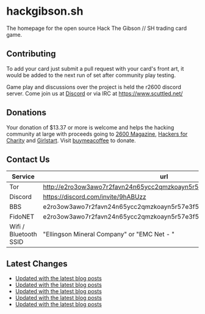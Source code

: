 # hackgibson.sh
The homepage for the open source Hack The Gibson // SH trading card game.


## Contributing

To add your card just submit a pull request with your card's front art, it would be added to the next run of set after community play testing.

Game play and discussions over the project is held the r2600 discord server. Come join us at [Discord](https://discord.com/invite/9hABUzz) or via IRC at https://www.scuttled.net/


## Donations

Your donation of $13.37 or more is welcome and helps the hacking community at large with proceeds going to [2600 Magazine](https://2600.com/), [Hackers for Charity](https://hackersforcharity.org) and [Girlstart](https://girlstart.org).  Visit [buymeacoffee](https://www.buymeacoffee.com/hackgibson.sh) to donate.


## Contact Us

Service | url
-|-
Tor | http://e2ro3ow3awo7r2favn24n65ycc2qmzkoayn5r57e3f56nvjwdcgg32ad.onion
Discord | https://discord.com/invite/9hABUzz
BBS | e2ro3ow3awo7r2favn24n65ycc2qmzkoayn5r57e3f56nvjwdcgg32ad.onion:23
FidoNET | e2ro3ow3awo7r2favn24n65ycc2qmzkoayn5r57e3f56nvjwdcgg32ad.onion:24554
Wifi / Bluetooth SSID | "Ellingson Mineral Company" or "EMC Net - <fidonet address>"

## Latest Changes
<!-- BLOG-POST-LIST:START -->
- [Updated with the latest blog posts](https://github.com/DFW2600/hackgibson.sh/commit/8b7bfa4adcbfdfabd4829ca7bdabb32c23bbfb70)
- [Updated with the latest blog posts](https://github.com/DFW2600/hackgibson.sh/commit/45ba36d8b451dbd22f36bd3e3307ec590265d814)
- [Updated with the latest blog posts](https://github.com/DFW2600/hackgibson.sh/commit/d6481835452ae2cf1a4daaa12e21c7a4a129b6a4)
- [Updated with the latest blog posts](https://github.com/DFW2600/hackgibson.sh/commit/e750bd30df1f8042fb043652455d4528f9bcd8bf)
- [Updated with the latest blog posts](https://github.com/DFW2600/hackgibson.sh/commit/4904a3c00ed038339d7b07553d38ebda844236f9)
<!-- BLOG-POST-LIST:END -->
